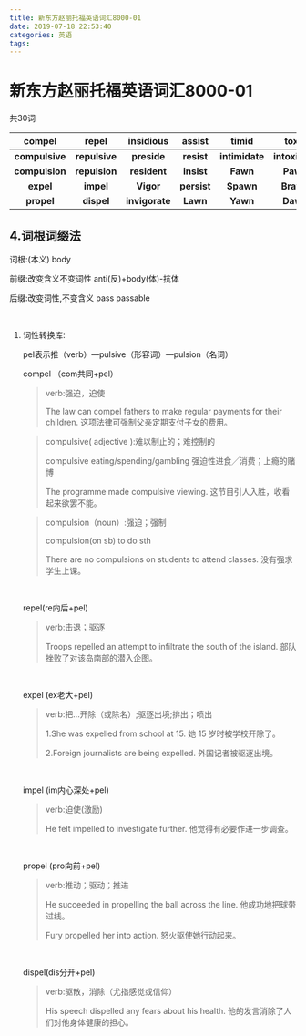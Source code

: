 ```yaml
---
title: 新东方赵丽托福英语词汇8000-01
date: 2019-07-18 22:53:40
categories: 英语
tags:
---
```


# 新东方赵丽托福英语词汇8000-01

共30词

|     compel     |     repel     |   insidious    |   assist    |     timid      |     toxic      |
| :------------: | :-----------: | :------------: | :---------: | :------------: | :------------: |
| **compulsive** | **repulsive** |  **preside**   | **resist**  | **intimidate** | **intoxicate** |
| **compulsion** | **repulsion** |  **resident**  | **insist**  |    **Fawn**    |    **Pawn**    |
|   **expel**    |   **impel**   |   **Vigor**    | **persist** |   **Spawn**    |   **Brawn**    |
|   **propel**   |  **dispel**   | **invigorate** |  **Lawn**   |    **Yawn**    |    **Dawn**    |

<!--more-->

## 4.词根词缀法

词根:(本义) body

前缀:改变含义不变词性  anti(反)+body(体)-抗体

后缀:改变词性,不变含义 pass       passable

<br>

1. 词性转换库:

   pel表示推（verb）—pulsive（形容词）—pulsion（名词）

   compel （com共同+pel）

   > verb:强迫，迫使
   >
   > The law can compel fathers to make regular payments for their children.
   > 这项法律可强制父亲定期支付子女的费用。

   > compulsive( adjective ):难以制止的；难控制的
   >
   > compulsive eating/spending/gambling
   > 强迫性进食╱消费；上瘾的赌博
   >
   > The programme made compulsive viewing.
   > 这节目引人入胜，收看起来欲罢不能。

   > compulsion（noun）:强迫；强制
   >
   > compulsion(on sb) to do sth
   >
   > There are no compulsions on students to attend classes.
   > 没有强求学生上课。

   <br>

   repel(re向后+pel)

   > verb:击退；驱逐
   >
   > Troops repelled an attempt to infiltrate the south of the island.
   > 部队挫败了对该岛南部的潜入企图。

   <br>

    expel (ex老大+pel)

   > verb:把…开除（或除名）;驱逐出境;排出；喷出
   >
   > 1.She was expelled from school at 15.
   > 她 15 岁时被学校开除了。
   >
   > 2.Foreign journalists are being expelled.
   > 外国记者被驱逐出境。

   <br>

   impel (im内心深处+pel)

   > verb:迫使(激励)
   >
   > He felt impelled to investigate further.
   > 他觉得有必要作进一步调查。

   <br>

   propel (pro向前+pel)

   > verb:推动；驱动；推进
   >
   > He succeeded in propelling the ball across the line.
   > 他成功地把球带过线。
   >
   > Fury propelled her into action.
   > 怒火驱使她行动起来。

   <br>

   dispel(dis分开+pel)

   > verb:驱散，消除（尤指感觉或信仰）
   >
   > His speech dispelled any fears about his health.
   > 他的发言消除了人们对他身体健康的担心。
